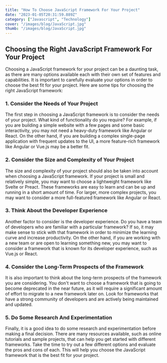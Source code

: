 ```yaml
---
title: "How To Choose JavaScript Framework For Your Project"
date: "2023-01-05T20:31:59.889Z"
category: ["Javascript", "Technology"]
cover: "/images/blog/JavaScript.jpg"
thumb: "/images/blog/JavaScript.jpg"
---
```


## Choosing the Right JavaScript Framework For Your Project

Choosing a JavaScript framework for your project can be a daunting task, as there are many options available each with their own set of features and capabilities. It is important to carefully evaluate your options in order to choose the best fit for your project. Here are some tips for choosing the right JavaScript framework:

### 1. Consider the Needs of Your Project

The first step in choosing a JavaScript framework is to consider the needs of your project. What kind of functionality do you require? For example, if you are building a simple website with a few pages and some basic interactivity, you may not need a heavy-duty framework like Angular or React. On the other hand, if you are building a complex single-page application with frequent updates to the UI, a more feature-rich framework like Angular or Vue.js may be a better fit.

### 2. Consider the Size and Complexity of Your Project

The size and complexity of your project should also be taken into account when choosing a JavaScript framework. If your project is small and relatively simple, you may want to choose a lightweight framework like Svelte or Preact. These frameworks are easy to learn and can be up and running in a short amount of time. For larger, more complex projects, you may want to consider a more full-featured framework like Angular or React.

### 3. Think About the Developer Experience

Another factor to consider is the developer experience. Do you have a team of developers who are familiar with a particular framework? If so, it may make sense to stick with that framework in order to minimize the learning curve and increase productivity. On the other hand, if you are working with a new team or are open to learning something new, you may want to consider a framework that is known for its developer experience, such as Vue.js or React.

### 4. Consider the Long-Term Prospects of the Framework

It is also important to think about the long-term prospects of the framework you are considering. You don't want to choose a framework that is going to become deprecated in the near future, as it will require a significant amount of effort to migrate to a new framework later on. Look for frameworks that have a strong community of developers and are actively being maintained and updated.

### 5. Do Some Research And Experimentation

Finally, it is a good idea to do some research and experimentation before making a final decision. There are many resources available, such as online tutorials and sample projects, that can help you get started with different frameworks. Take the time to try out a few different options and evaluate the pros and cons of each. This will help you choose the JavaScript framework that is the best fit for your project.


